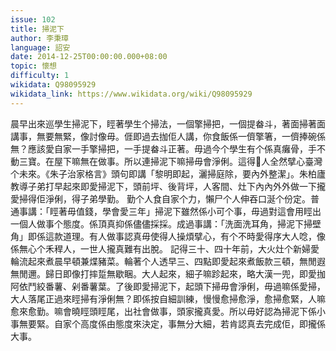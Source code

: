 ```yaml
---
issue: 102
title: 掃泥下
author: 李秉璋
language: 詔安
date: 2014-12-25T00:00:00.000+08:00
topic: 懷想
difficulty: 1
wikidata: Q98095929
wikidata_link: https://www.wikidata.org/wiki/Q98095929
---
```

晨早出來巡學生掃泥下，䀴著學生个掃法，一個擎掃把，一個提畚斗，著面掃著面講事，無要無緊，像討像毋。𠊎即過去拁佢人講，你食飯係一儕擎箸，一儕捧碗係無？應該愛自家一手擎掃把，一手提畚斗正著。毋過今个學生有个係真癱骨，手不動三寶。在屋下嘛無在做事。所以連掃泥下嘛掃毋會淨俐。這得𫣆人全然擘心臺灣个未來。《朱子治家格言》頭句即講「黎明即起，灑掃庭除，要內外整潔」。朱柏廬教導子弟打早起來即愛掃泥下，頭前坪、後背坪，人客間、灶下內內外外做一下攏愛掃得佢淨俐，得子弟學勤。
勤个人食自家个力，懶尸个人伸吞口涎个份定。普通事講：「䀴著毋值錢，學會愛三年」掃泥下雖然係小可个事，毋過對這會用䀴出一個人做事个態度。係頂真抑係儘儘採採。成過事講：「洗面洗耳角，掃泥下掃壁角」即係這款道理。有人做事認真毋使得人操煩擘心，有个不時愛得序大人唸，像係無心个禾稈人，一世人攏真難有出脫。
記得三十、四十年前，大火灶个新婦愛輪流起來煮晨早頓兼煠豬菜。輪著个人透早三、四點即愛起來煮飯款三頓，無閒遐無閒邇。歸日即像打摔踅無歇睏。大人起來，細子嘛跈起來，略大漢一兜，即愛拁阿依鬥絞番薯、剁番薯葉。了後即愛掃泥下，起頭下掃毋會淨俐，毋過嘛係愛掃，大人落尾正過來䀴掃有淨俐無？即係按自細訓練，慢慢愈掃愈淨，愈掃愈緊，人嘛愈來愈勤。嘛會曉䀴頭䀴尾，出社會做事，頭家攏真愛。所以毋好認為掃泥下係小事無要緊。自家个高度係由態度來決定，事無分大細，若肯認真去完成佢，即攏係大事。